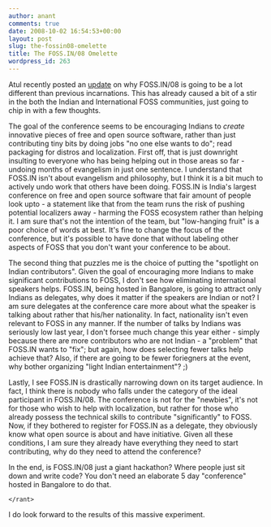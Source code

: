 ```yaml
---
author: anant
comments: true
date: 2008-10-02 16:54:53+00:00
layout: post
slug: the-fossin08-omelette
title: The FOSS.IN/08 Omelette
wordpress_id: 263
---
```


Atul recently posted an [update](http://foss.in/2008/10/fossin2008-the-omelette-post/) on why FOSS.IN/08 is going to be a lot different than previous incarnations. This has already caused a bit of a stir in the both the Indian and International FOSS communities, just going to chip in with a few thoughts.

The goal of the conference seems to be encouraging Indians to _create_ innovative pieces of free and open source software, rather than just contributing tiny bits by doing jobs "no one else wants to do"; read packaging for distros and localization. First off, that is just downright insulting to everyone who has being helping out in those areas so far - undoing months of evangelism in just one sentence. I understand that FOSS.IN isn't about evangelism and philosophy, but I think it is a bit much to actively undo work that others have been doing. FOSS.IN is India's largest conference on free and open source software that fair amount of people look upto - a statement like that from the team runs the risk of pushing potential localizers away - harming the FOSS ecosystem rather than helping it. I am sure that's not the intention of the team, but "low-hanging fruit" is a poor choice of words at best. It's fine to change the focus of the conference, but it's possible to have done that without labeling other aspects of FOSS that you don't want your conference to be about.

The second thing that puzzles me is the choice of putting the "spotlight on Indian contributors". Given the goal of encouraging more Indians to make significant contributions to FOSS, I don't see how eliminating international speakers helps. FOSS.IN, being hosted in Bangalore, is going to attract only Indians as delegates, why does it matter if the speakers are Indian or not? I am sure delegates at the conference care more about what the speaker is talking about rather that his/her nationality. In fact, nationality isn't even relevant to FOSS in any manner. If the number of talks by Indians was seriously low last year, I don't forsee much change this year either - simply because there are more contributors who are not Indian - a "problem" that FOSS.IN wants to "fix"; but again, how does selecting fewer talks help achieve that? Also, if there are going to be fewer foriegners at the event, why bother organizing "light Indian entertainment"? ;)

Lastly, I see FOSS.IN is drastically narrowing down on its target audience. In fact, I think there is nobody who falls under the category of the ideal participant in FOSS.IN/08. The conference is not for the "newbies", it's not for those who wish to help with localization, but rather for those who already possess the technical skills to contribute "significantly" to FOSS. Now, if they bothered to register for FOSS.IN as a delegate, they obviously know what open source is about and have initiative. Given all these conditions, I am sure they already have everything they need to start contributing, why do they need to attend the conference?

In the end, is FOSS.IN/08 just a giant hackathon? Where people just sit down and write code? You don't need an elaborate 5 day "conference" hosted in Bangalore to do that.

`</rant>`

I do look forward to the results of this massive experiment.
